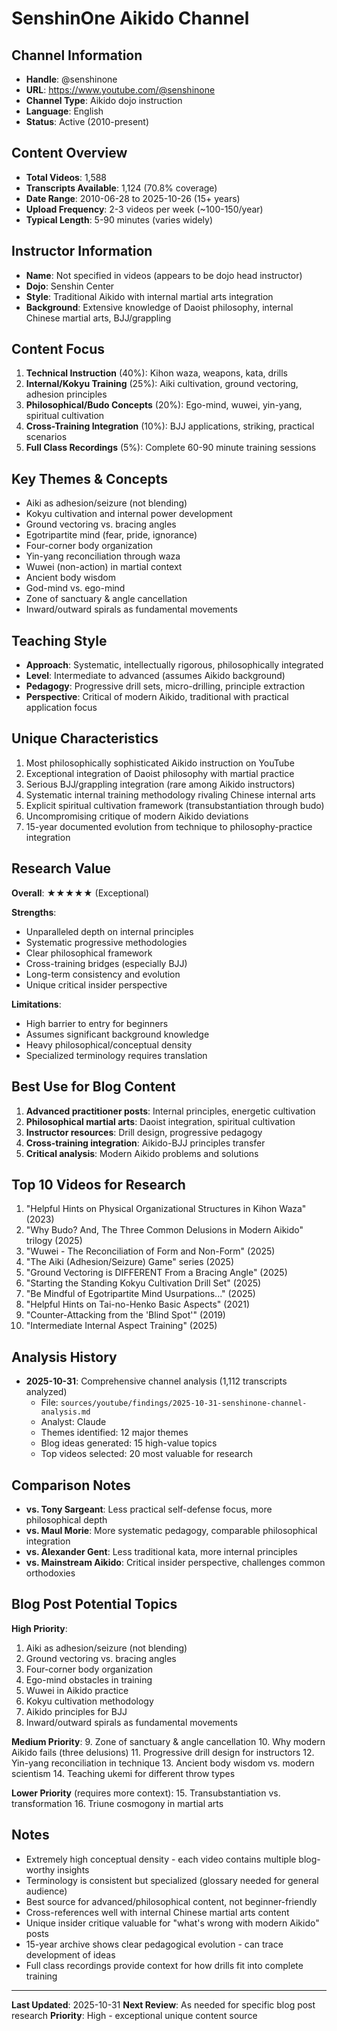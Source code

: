 # SenshinOne Aikido Channel

## Channel Information
- **Handle**: @senshinone
- **URL**: https://www.youtube.com/@senshinone
- **Channel Type**: Aikido dojo instruction
- **Language**: English
- **Status**: Active (2010-present)

## Content Overview
- **Total Videos**: 1,588
- **Transcripts Available**: 1,124 (70.8% coverage)
- **Date Range**: 2010-06-28 to 2025-10-26 (15+ years)
- **Upload Frequency**: 2-3 videos per week (~100-150/year)
- **Typical Length**: 5-90 minutes (varies widely)

## Instructor Information
- **Name**: Not specified in videos (appears to be dojo head instructor)
- **Dojo**: Senshin Center
- **Style**: Traditional Aikido with internal martial arts integration
- **Background**: Extensive knowledge of Daoist philosophy, internal Chinese martial arts, BJJ/grappling

## Content Focus
1. **Technical Instruction** (40%): Kihon waza, weapons, kata, drills
2. **Internal/Kokyu Training** (25%): Aiki cultivation, ground vectoring, adhesion principles
3. **Philosophical/Budo Concepts** (20%): Ego-mind, wuwei, yin-yang, spiritual cultivation
4. **Cross-Training Integration** (10%): BJJ applications, striking, practical scenarios
5. **Full Class Recordings** (5%): Complete 60-90 minute training sessions

## Key Themes & Concepts
- Aiki as adhesion/seizure (not blending)
- Kokyu cultivation and internal power development
- Ground vectoring vs. bracing angles
- Egotripartite mind (fear, pride, ignorance)
- Four-corner body organization
- Yin-yang reconciliation through waza
- Wuwei (non-action) in martial context
- Ancient body wisdom
- God-mind vs. ego-mind
- Zone of sanctuary & angle cancellation
- Inward/outward spirals as fundamental movements

## Teaching Style
- **Approach**: Systematic, intellectually rigorous, philosophically integrated
- **Level**: Intermediate to advanced (assumes Aikido background)
- **Pedagogy**: Progressive drill sets, micro-drilling, principle extraction
- **Perspective**: Critical of modern Aikido, traditional with practical application focus

## Unique Characteristics
1. Most philosophically sophisticated Aikido instruction on YouTube
2. Exceptional integration of Daoist philosophy with martial practice
3. Serious BJJ/grappling integration (rare among Aikido instructors)
4. Systematic internal training methodology rivaling Chinese internal arts
5. Explicit spiritual cultivation framework (transubstantiation through budo)
6. Uncompromising critique of modern Aikido deviations
7. 15-year documented evolution from technique to philosophy-practice integration

## Research Value
**Overall**: ★★★★★ (Exceptional)

**Strengths**:
- Unparalleled depth on internal principles
- Systematic progressive methodologies
- Clear philosophical framework
- Cross-training bridges (especially BJJ)
- Long-term consistency and evolution
- Unique critical insider perspective

**Limitations**:
- High barrier to entry for beginners
- Assumes significant background knowledge
- Heavy philosophical/conceptual density
- Specialized terminology requires translation

## Best Use for Blog Content
1. **Advanced practitioner posts**: Internal principles, energetic cultivation
2. **Philosophical martial arts**: Daoist integration, spiritual cultivation
3. **Instructor resources**: Drill design, progressive pedagogy
4. **Cross-training integration**: Aikido-BJJ principles transfer
5. **Critical analysis**: Modern Aikido problems and solutions

## Top 10 Videos for Research
1. "Helpful Hints on Physical Organizational Structures in Kihon Waza" (2023)
2. "Why Budo? And, The Three Common Delusions in Modern Aikido" trilogy (2025)
3. "Wuwei - The Reconciliation of Form and Non-Form" (2025)
4. "The Aiki (Adhesion/Seizure) Game" series (2025)
5. "Ground Vectoring is DIFFERENT From a Bracing Angle" (2025)
6. "Starting the Standing Kokyu Cultivation Drill Set" (2025)
7. "Be Mindful of Egotripartite Mind Usurpations..." (2025)
8. "Helpful Hints on Tai-no-Henko Basic Aspects" (2021)
9. "Counter-Attacking from the 'Blind Spot'" (2019)
10. "Intermediate Internal Aspect Training" (2025)

## Analysis History
- **2025-10-31**: Comprehensive channel analysis (1,112 transcripts analyzed)
  - File: `sources/youtube/findings/2025-10-31-senshinone-channel-analysis.md`
  - Analyst: Claude
  - Themes identified: 12 major themes
  - Blog ideas generated: 15 high-value topics
  - Top videos selected: 20 most valuable for research

## Comparison Notes
- **vs. Tony Sargeant**: Less practical self-defense focus, more philosophical depth
- **vs. Maul Morie**: More systematic pedagogy, comparable philosophical integration
- **vs. Alexander Gent**: Less traditional kata, more internal principles
- **vs. Mainstream Aikido**: Critical insider perspective, challenges common orthodoxies

## Blog Post Potential Topics
**High Priority**:
1. Aiki as adhesion/seizure (not blending)
2. Ground vectoring vs. bracing angles
3. Four-corner body organization
4. Ego-mind obstacles in training
5. Wuwei in Aikido practice
6. Kokyu cultivation methodology
7. Aikido principles for BJJ
8. Inward/outward spirals as fundamental movements

**Medium Priority**:
9. Zone of sanctuary & angle cancellation
10. Why modern Aikido fails (three delusions)
11. Progressive drill design for instructors
12. Yin-yang reconciliation in technique
13. Ancient body wisdom vs. modern scientism
14. Teaching ukemi for different throw types

**Lower Priority** (requires more context):
15. Transubstantiation vs. transformation
16. Triune cosmogony in martial arts

## Notes
- Extremely high conceptual density - each video contains multiple blog-worthy insights
- Terminology is consistent but specialized (glossary needed for general audience)
- Best source for advanced/philosophical content, not beginner-friendly
- Cross-references well with internal Chinese martial arts content
- Unique insider critique valuable for "what's wrong with modern Aikido" posts
- 15-year archive shows clear pedagogical evolution - can trace development of ideas
- Full class recordings provide context for how drills fit into complete training

---

**Last Updated**: 2025-10-31
**Next Review**: As needed for specific blog post research
**Priority**: High - exceptional unique content source
